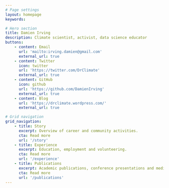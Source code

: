 ```yaml
---
# Page settings
layout: homepage
keywords:

# Hero section
title: Damien Irving
description: Climate scientist, activist, data science educator
buttons:
    - content: Email
      url: 'mailto:irving.damien@gmail.com'
      external_url: true
    - content: Twitter
      icon: twitter
      url: 'https://twitter.com/DrClimate'
      external_url: true
    - content: GitHub 
      icon: github
      url: 'https://github.com/DamienIrving'
      external_url: true
    - content: Blog
      url: 'https://drclimate.wordpress.com/'
      external_url: true

# Grid navigation
grid_navigation:
    - title: Story
      excerpt: Overview of career and community activities.
      cta: Read more
      url: '/story'
    - title: Experience
      excerpt: Education, employment and volunteering.
      cta: Read more
      url: '/experience'
    - title: Publications
      excerpt: Academic publications, conference presentations and media.
      cta: Read more
      url: '/publications'
---
```


